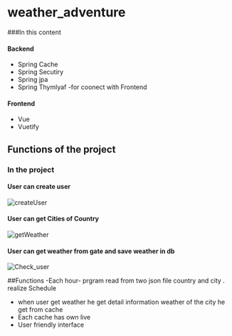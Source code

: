 # weather_adventure

###In this content 
#### Backend
- Spring Cache
- Spring Secutiry
- Spring jpa
- Spring Thymlyaf -for coonect with Frontend
#### Frontend
-  Vue
-  Vuetify
## Functions of the project
### In the project 
#### User can create user
![createUser](https://user-images.githubusercontent.com/37213273/117588947-7e91dd80-b12f-11eb-885d-875770d93335.gif)
#### User can get Cities of Country 
![getWeather](https://user-images.githubusercontent.com/37213273/117588953-85b8eb80-b12f-11eb-9f95-6ad2247430f2.gif)
#### User can get weather from gate  and save weather in db  
![Check_user](https://user-images.githubusercontent.com/37213273/117588958-8baecc80-b12f-11eb-88cf-621eaf2b5dca.gif)

##Functions
-Each hour- prgram read from two json file country and city . realize Schedule
- when user get weather he get detail information weather of the city he get from cache
- Each cache has own live
- User friendly interface
